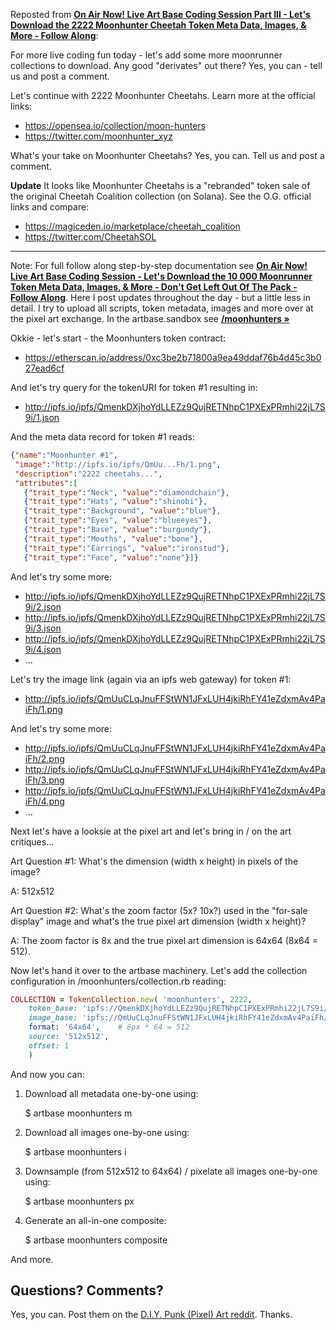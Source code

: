 

Reposted from [**On Air Now! Live Art Base Coding Session Part III - Let's Download the 2222 Moonhunter Cheetah Token Meta Data, Images, & More - Follow Along**](https://old.reddit.com/r/DIYPunkArt/comments/vl0rq2/on_air_now_live_art_base_coding_session_part_iii/):

For more live coding fun today - let's add some more moonrunner collections to download.    Any good "derivates" out there?  Yes, you can - tell us and post a comment.

  Let's continue  with 2222 Moonhunter Cheetahs.  Learn more at the official links:

- https://opensea.io/collection/moon-hunters
- https://twitter.com/moonhunter_xyz

What's your take on Moonhunter Cheetahs? Yes, you can. Tell us and post a comment.

**Update**   It looks like Moonhunter Cheetahs is a "rebranded" token sale of the original Cheetah Coalition collection (on Solana).  See the O.G. official links and compare:

- https://magiceden.io/marketplace/cheetah_coalition
- https://twitter.com/CheetahSOL

----

Note:   For full follow along step-by-step documentation see  [**On Air Now! Live Art Base Coding Session - Let's Download the 10 000 Moonrunner Token Meta Data, Images, & More - Don't Get Left Out Of The Pack - Follow Along**](https://old.reddit.com/r/DIYPunkArt/comments/vkz1fx/on_air_now_live_art_base_coding_session_lets/). Here  I post updates throughout the day - but a little less in detail.   I try to upload all scripts, token metadata, images and more  over at the  pixel art exchange.  In the artbase.sandbox see [**/moonhunters »**](https://github.com/pixelartexchange/artbase.sandbox/tree/master/moonhunters)


Okkie - let's start - the Moonhunters token contract:

- https://etherscan.io/address/0xc3be2b71800a9ea49ddaf76b4d45c3b027ead6cf

And let's try query for the tokenURI for token #1 resulting in:

- http://ipfs.io/ipfs/QmenkDXjhoYdLLEZz9QujRETNhpC1PXExPRmhi22jL7S9i/1.json

And the meta data record for token #1 reads:

``` json
{"name":"Moonhunter #1",
 "image":"http://ipfs.io/ipfs/QmUu...Fh/1.png",
 "description":"2222 cheetahs...",
 "attributes":[
   {"trait_type":"Neck", "value":"diamondchain"},
   {"trait_type":"Hats", "value":"shinobi"},
   {"trait_type":"Background", "value":"blue"},
   {"trait_type":"Eyes", "value":"blueeyes"},
   {"trait_type":"Base", "value":"burgundy"},
   {"trait_type":"Mouths", "value":"bone"},
   {"trait_type":"Earrings", "value":"ironstud"},
   {"trait_type":"Face", "value":"none"}]}
```

And let's try some more:

- http://ipfs.io/ipfs/QmenkDXjhoYdLLEZz9QujRETNhpC1PXExPRmhi22jL7S9i/2.json
- http://ipfs.io/ipfs/QmenkDXjhoYdLLEZz9QujRETNhpC1PXExPRmhi22jL7S9i/3.json
- http://ipfs.io/ipfs/QmenkDXjhoYdLLEZz9QujRETNhpC1PXExPRmhi22jL7S9i/4.json
- ...

Let's try the image link (again via an ipfs web gateway) for token #1:

- http://ipfs.io/ipfs/QmUuCLqJnuFFStWN1JFxLUH4jkiRhFY41eZdxmAv4PaiFh/1.png

And let's try some more:

- http://ipfs.io/ipfs/QmUuCLqJnuFFStWN1JFxLUH4jkiRhFY41eZdxmAv4PaiFh/2.png
- http://ipfs.io/ipfs/QmUuCLqJnuFFStWN1JFxLUH4jkiRhFY41eZdxmAv4PaiFh/3.png
- http://ipfs.io/ipfs/QmUuCLqJnuFFStWN1JFxLUH4jkiRhFY41eZdxmAv4PaiFh/4.png
- ...

Next let's have a looksie at the pixel art and let's bring in / on the art critiques...

Art Question #1: What's the dimension (width x height) in pixels of the image?

A: 512x512

Art Question #2: What's the zoom factor (5x? 10x?) used in the "for-sale display" image and what's the true pixel art dimension (width x height)?

A: The zoom factor is 8x and the true pixel art dimension is 64x64 (8x64 = 512).

Now let's hand it over to the artbase machinery. Let's add the collection configuration in /moonhunters/collection.rb reading:

``` ruby
COLLECTION = TokenCollection.new( 'moonhunters', 2222,
    token_base: 'ipfs://QmenkDXjhoYdLLEZz9QujRETNhpC1PXExPRmhi22jL7S9i/{id}.json',
    image_base: 'ipfs://QmUuCLqJnuFFStWN1JFxLUH4jkiRhFY41eZdxmAv4PaiFh/{id}.png',
    format: '64x64',    # 8px * 64 = 512
    source: '512x512',
    offset: 1
    )
```

And now you can:

1) Download all metadata one-by-one using:

      $ artbase moonhunters m

2) Download all images one-by-one using:

      $ artbase moonhunters i

3) Downsample (from 512x512 to 64x64) / pixelate all images one-by-one using:

      $ artbase moonhunters px

4) Generate an all-in-one composite:

      $ artbase moonhunters composite

And more.







## Questions? Comments?

Yes, you can. Post them on the [D.I.Y. Punk (Pixel) Art reddit](https://old.reddit.com/r/DIYPunkArt). Thanks.





